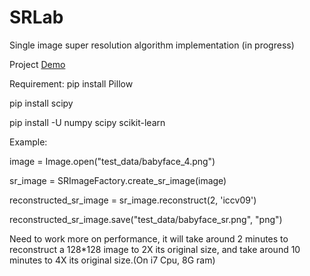 SRLab
=====

Single image super resolution algorithm implementation (in progress)

Project [Demo](http://shaofeng_2010.gegahost.net/SR/SingleImgSR.html)

Requirement:
pip install Pillow

pip install scipy

pip install -U numpy scipy scikit-learn

Example:

image = Image.open("test_data/babyface_4.png")

sr_image = SRImageFactory.create_sr_image(image)

reconstructed_sr_image = sr_image.reconstruct(2, 'iccv09')

reconstructed_sr_image.save("test_data/babyface_sr.png", "png")

Need to work more on performance, it will take around 2 minutes to reconstruct a 128*128 image to
2X its original size, and take around 10 minutes to 4X its original size.(On i7 Cpu, 8G ram)